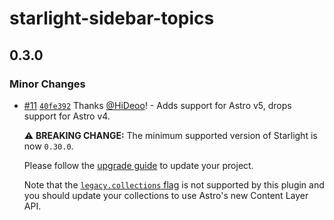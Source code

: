 # starlight-sidebar-topics

## 0.3.0

### Minor Changes

- [#11](https://github.com/HiDeoo/starlight-sidebar-topics/pull/11) [`40fe392`](https://github.com/HiDeoo/starlight-sidebar-topics/commit/40fe39223ec15b8bd8631fba899d3a349281598e) Thanks [@HiDeoo](https://github.com/HiDeoo)! - Adds support for Astro v5, drops support for Astro v4.

  ⚠️ **BREAKING CHANGE:** The minimum supported version of Starlight is now `0.30.0`.

  Please follow the [upgrade guide](https://github.com/withastro/starlight/releases/tag/%40astrojs/starlight%400.30.0) to update your project.

  Note that the [`legacy.collections` flag](https://docs.astro.build/en/reference/legacy-flags/#collections) is not supported by this plugin and you should update your collections to use Astro's new Content Layer API.
